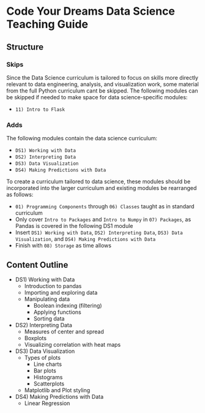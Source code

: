 # Code Your Dreams Data Science Teaching Guide

## Structure

### Skips

Since the Data Science curriculum is tailored to focus on skills more directly relevant to
data engineering, analysis, and visualization work, some material from the full Python 
curriculum cant be skipped. The following modules can be skipped if needed to make space 
for data science-specific modules:

- `11) Intro to Flask`

### Adds

The following modules contain the data science curriculum:

- `DS1) Working with Data`
- `DS2) Interpreting Data`
- `DS3) Data Visualization`
- `DS4) Making Predictions with Data`

To create a curriculum tailored to data science, these modules should be incorporated into the larger curriculum and existing modules be rearranged as follows:

- `01) Programming Components` through `06) Classes` taught as in standard curriculum
- Only cover `Intro to Packages` and `Intro to Numpy` in `07) Packages`, as Pandas is covered in the following DS1 module
- Insert `DS1) Working with Data`, `DS2) Interpreting Data`, `DS3) Data Visualization`, and `DS4) Making Predictions with Data`
- Finish with `08) Storage` as time allows

## Content Outline
- DS1) Working with Data
	- Introduction to pandas
	- Importing and exploring data
	- Manipulating data
		- Boolean indexing (filtering)
		- Applying functions
		- Sorting data
- DS2) Interpreting Data
	- Measures of center and spread
	- Boxplots
	- Visualizing correlation with heat maps
- DS3) Data Visualization
	- Types of plots
		- Line charts
		- Bar plots
		- Histograms
		- Scatterplots
	- Matplotlib and Plot styling
- DS4) Making Predictions with Data
	- Linear Regression
